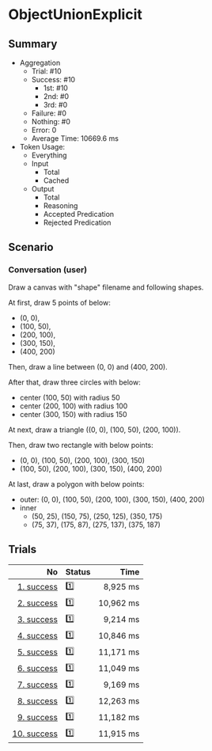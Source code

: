 # ObjectUnionExplicit
## Summary
  - Aggregation
    - Trial: #10
    - Success: #10
      - 1st: #10
      - 2nd: #0
      - 3rd: #0
    - Failure: #0
    - Nothing: #0
    - Error: 0
    - Average Time: 10669.6 ms
  - Token Usage:
    - Everything
    - Input
      - Total
      - Cached
    - Output
      - Total
      - Reasoning
      - Accepted Predication
      - Rejected Predication

## Scenario
### Conversation (user)
Draw a canvas with "shape" filename and following shapes.

At first, draw 5 points of below:

  - (0, 0),
  - (100, 50),
  - (200, 100),
  - (300, 150),
  - (400, 200)

Then, draw a line between (0, 0) and (400, 200).

After that, draw three circles with below:

  - center (100, 50) with radius 50
  - center (200, 100) with radius 100
  - center (300, 150) with radius 150

At next, draw a triangle ((0, 0), (100, 50), (200, 100)).

Then, draw two rectangle with below points:

  - (0, 0), (100, 50), (200, 100), (300, 150)
  - (100, 50), (200, 100), (300, 150), (400, 200)

At last, draw a polygon with below points:

  - outer: (0, 0), (100, 50), (200, 100), (300, 150), (400, 200)
  - inner
    - (50, 25), (150, 75), (250, 125), (350, 175)
    - (75, 37), (175, 87), (275, 137), (375, 187)

## Trials
No | Status | Time
---:|:-------|------:
[1. success](./trials/1.success.json) | 1️⃣ | 8,925 ms
[2. success](./trials/2.success.json) | 1️⃣ | 10,962 ms
[3. success](./trials/3.success.json) | 1️⃣ | 9,214 ms
[4. success](./trials/4.success.json) | 1️⃣ | 10,846 ms
[5. success](./trials/5.success.json) | 1️⃣ | 11,171 ms
[6. success](./trials/6.success.json) | 1️⃣ | 11,049 ms
[7. success](./trials/7.success.json) | 1️⃣ | 9,169 ms
[8. success](./trials/8.success.json) | 1️⃣ | 12,263 ms
[9. success](./trials/9.success.json) | 1️⃣ | 11,182 ms
[10. success](./trials/10.success.json) | 1️⃣ | 11,915 ms